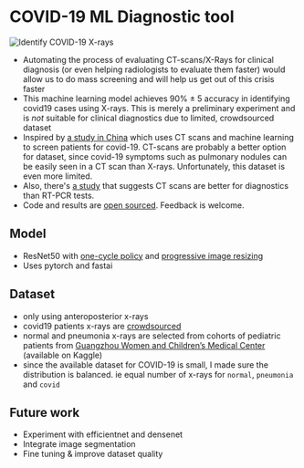 # COVID-19 ML Diagnostic tool

![Identify COVID-19 X-rays](https://i.imgur.com/tA7x6WA.png)

- Automating the process of evaluating CT-scans/X-Rays for clinical diagnosis (or even helping radiologists to evaluate them faster) would allow us to do mass screening and will help us get out of this crisis faster
- This machine learning model achieves 90% ± 5 accuracy in identifying covid19 cases using X-rays. This is merely a preliminary experiment and is *not* suitable for clinical diagnostics due to limited, crowdsourced dataset
- Inspired by [a study in China](https://www.medrxiv.org/content/10.1101/2020.02.14.20023028v4) which uses CT scans and machine learning to screen patients for covid-19. CT-scans are probably a better option for dataset, since covid-19 symptoms such as pulmonary nodules can be easily seen in a CT scan than X-rays. Unfortunately, this dataset is even more limited.
- Also, there's [a study](https://pubs.rsna.org/doi/10.1148/radiol.2020200642) that suggests CT scans are better for diagnostics than RT-PCR tests.
- Code and results are [open sourced](https://github.com/kornesh/covid19-diagnostic-tool/blob/master/COVID19_Diagnostic_Tool.ipynb). Feedback is welcome.

## Model
- ResNet50 with [one-cycle policy](https://sgugger.github.io/the-1cycle-policy.html) and [progressive image resizing](https://www.fast.ai/2018/08/10/fastai-diu-imagenet/)
- Uses pytorch and fastai

## Dataset
- only using anteroposterior x-rays
- covid19 patients x-rays are [crowdsourced](https://github.com/ieee8023/covid-chestxray-dataset.git)
- normal and pneumonia x-rays are selected from cohorts of pediatric patients from [Guangzhou Women and Children’s Medical Center](https://data.mendeley.com/datasets/rscbjbr9sj/2) (available on Kaggle)
- since the available dataset for COVID-19 is small, I made sure the distribution is balanced. ie equal number of x-rays for `normal`, `pneumonia` and `covid`

## Future work
- Experiment with efficientnet and densenet
- Integrate image segmentation
- Fine tuning & improve dataset quality
